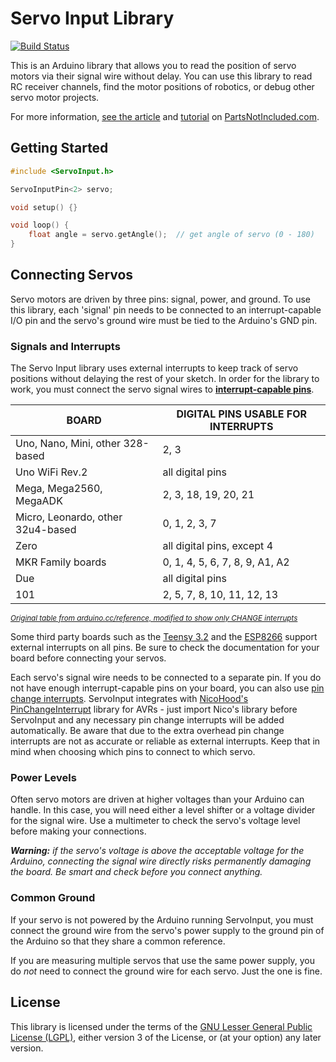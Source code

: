 # Servo Input Library
[![Build Status](https://travis-ci.com/dmadison/ServoInput.svg?branch=master)](https://travis-ci.com/dmadison/ServoInput)

This is an Arduino library that allows you to read the position of servo motors via their signal wire without delay. You can use this library to read RC receiver channels, find the motor positions of robotics, or debug other servo motor projects.

For more information, [see the article](https://www.partsnotincluded.com/servo-input-library-for-arduino/) and [tutorial](https://www.partsnotincluded.com/how-to-use-an-rc-controller-with-an-arduino/) on [PartsNotIncluded.com](https://www.partsnotincluded.com/).

## Getting Started

```cpp
#include <ServoInput.h>

ServoInputPin<2> servo;

void setup() {}

void loop() {
	float angle = servo.getAngle();  // get angle of servo (0 - 180)
}
```

## Connecting Servos

Servo motors are driven by three pins: signal, power, and ground. To use this library, each 'signal' pin needs to be connected to an interrupt-capable I/O pin and the servo's ground wire must be tied to the Arduino's GND pin.

### Signals and Interrupts

The Servo Input library uses external interrupts to keep track of servo positions without delaying the rest of your sketch. In order for the library to work, you must connect the servo signal wires to [**interrupt-capable pins**](https://www.arduino.cc/reference/en/language/functions/external-interrupts/attachinterrupt/).

| BOARD                             | DIGITAL PINS USABLE FOR INTERRUPTS |
|-----------------------------------|------------------------------------|
| Uno, Nano, Mini, other 328-based  | 2, 3                               |
| Uno WiFi Rev.2                    | all digital pins                   |
| Mega, Mega2560, MegaADK           | 2, 3, 18, 19, 20, 21               |
| Micro, Leonardo, other 32u4-based | 0, 1, 2, 3, 7                      |
| Zero                              | all digital pins, except 4         |
| MKR Family boards                 | 0, 1, 4, 5, 6, 7, 8, 9, A1, A2     |
| Due                               | all digital pins                   |
| 101                               | 2, 5, 7, 8, 10, 11, 12, 13         |

*<sup>[Original table from arduino.cc/reference, modified to show only CHANGE interrupts](https://www.arduino.cc/reference/en/language/functions/external-interrupts/attachinterrupt/)</sup>*

Some third party boards such as the [Teensy 3.2](https://www.pjrc.com/store/teensy32.html) and the [ESP8266](https://en.wikipedia.org/wiki/ESP8266) support external interrupts on all pins. Be sure to check the documentation for your board before connecting your servos.

Each servo's signal wire needs to be connected to a separate pin. If you do not have enough interrupt-capable pins on your board, you can also use [pin change interrupts](https://playground.arduino.cc/Main/PinChangeInterrupt/). ServoInput integrates with [NicoHood's](https://github.com/NicoHood) [PinChangeInterrupt](https://github.com/NicoHood/PinChangeInterrupt) library for AVRs - just import Nico's library before ServoInput and any necessary pin change interrupts will be added automatically. Be aware that due to the extra overhead pin change interrupts are not as accurate or reliable as external interrupts. Keep that in mind when choosing which pins to connect to which servo.

### Power Levels

Often servo motors are driven at higher voltages than your Arduino can handle. In this case, you will need either a level shifter or a voltage divider for the signal wire. Use a multimeter to check the servo's voltage level before making your connections.

***Warning:** if the servo's voltage is above the acceptable voltage for the Arduino, connecting the signal wire directly risks permanently damaging the board. Be smart and check before you connect anything.*

### Common Ground

If your servo is not powered by the Arduino running ServoInput, you must connect the ground wire from the servo's power supply to the ground pin of the Arduino so that they share a common reference.

If you are measuring multiple servos that use the same power supply, you do *not* need to connect the ground wire for each servo. Just the one is fine.

## License
This library is licensed under the terms of the [GNU Lesser General Public License (LGPL)](https://www.gnu.org/licenses/lgpl.html), either version 3 of the License, or (at your option) any later version.

